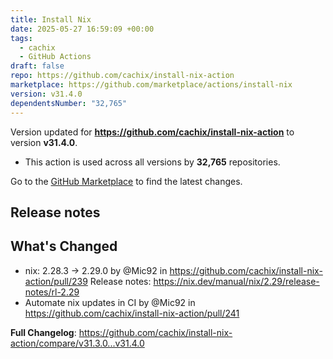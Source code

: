 ```yaml
---
title: Install Nix
date: 2025-05-27 16:59:09 +00:00
tags:
  - cachix
  - GitHub Actions
draft: false
repo: https://github.com/cachix/install-nix-action
marketplace: https://github.com/marketplace/actions/install-nix
version: v31.4.0
dependentsNumber: "32,765"
---
```



Version updated for **https://github.com/cachix/install-nix-action** to version **v31.4.0**.
- This action is used across all versions by **32,765** repositories.

Go to the [GitHub Marketplace](https://github.com/marketplace/actions/install-nix) to find the latest changes.

## Release notes

## What's Changed
* nix: 2.28.3 -> 2.29.0 by @Mic92 in https://github.com/cachix/install-nix-action/pull/239
   Release notes: https://nix.dev/manual/nix/2.29/release-notes/rl-2.29
* Automate nix updates in CI by @Mic92 in https://github.com/cachix/install-nix-action/pull/241


**Full Changelog**: https://github.com/cachix/install-nix-action/compare/v31.3.0...v31.4.0
